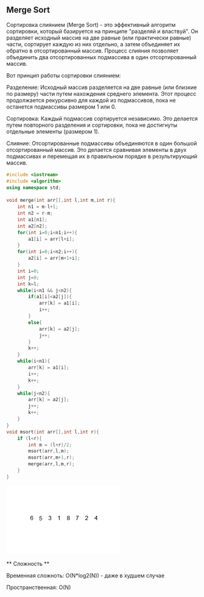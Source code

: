 ## Merge Sort

Сортировка слиянием (Merge Sort) - это эффективный алгоритм сортировки, который базируется на принципе "разделяй и властвуй". Он разделяет исходный массив на две равные (или практически равные) части, сортирует каждую из них отдельно, а затем объединяет их обратно в отсортированный массив. Процесс слияния позволяет объединить два отсортированных подмассива в один отсортированный массив.

Вот принцип работы сортировки слиянием:

Разделение: Исходный массив разделяется на две равные (или близкие по размеру) части путем нахождения среднего элемента. Этот процесс продолжается рекурсивно для каждой из подмассивов, пока не останется подмассивы размером 1 или 0.

Сортировка: Каждый подмассив сортируется независимо. Это делается путем повторного разделения и сортировки, пока не достигнуты отдельные элементы (размером 1).

Слияние: Отсортированные подмассивы объединяются в один большой отсортированный массив. Это делается сравнивая элементы в двух подмассивах и перемещая их в правильном порядке в результирующий массив.

```c++
#include <iostream>
#include <algorithm>
using namespace std;

void merge(int arr[],int l,int m,int r){
    int n1 = m-l+1;
    int n2 = r-m;
    int a1[n1];
    int a2[n2];
    for(int i=0;i<n1;i++){
        a1[i] = arr[l+i];
    }    
    for(int i=0;i<n2;i++){
        a2[i] = arr[m+1+i];
    }
    int i=0;
    int j=0;
    int k=l;
    while(i<n1 && j<n2){
        if(a1[i]<a2[j]){
            arr[k] = a1[i];
            i++;
        }
        else{
            arr[k] = a2[j];
            j++;
        }
        k++;
    }
    while(i<n1){
        arr[k] = a1[i];
        i++;
        k++;
    }
    while(j<n2){
        arr[k] = a2[j];
        j++;
        k++;  
    }
}
void msort(int arr[],int l,int r){
    if (l<r){
        int m = (l+r)/2;
        msort(arr,l,m);
        msort(arr,m+1,r);
        merge(arr,l,m,r);
    }
}

```

![image1](orig.gif)

** Сложность **

Временная сложноть: O(N*log2(N)) - даже в худшем случае

Пространственная:  O(N)

